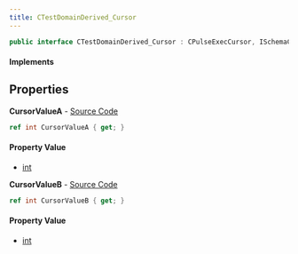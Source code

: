 ```yaml
---
title: CTestDomainDerived_Cursor
---
```


```csharp
public interface CTestDomainDerived_Cursor : CPulseExecCursor, ISchemaClass<CPulseExecCursor>, ISchemaClass<CTestDomainDerived_Cursor>, ISchemaField, ISchemaClass, INativeHandle
```

#### Implements

## Properties

**CursorValueA** - [Source Code](https://github.com/swiftly-solution/swiftlys2/blob/master/managed/src/SwiftlyS2.Generated/Schemas/Interfaces/CTestDomainDerived_Cursor.cs#L16)

```csharp
ref int CursorValueA { get; }
```

#### Property Value

- [int](https://learn.microsoft.com/dotnet/api/system.int32)

**CursorValueB** - [Source Code](https://github.com/swiftly-solution/swiftlys2/blob/master/managed/src/SwiftlyS2.Generated/Schemas/Interfaces/CTestDomainDerived_Cursor.cs#L18)

```csharp
ref int CursorValueB { get; }
```

#### Property Value

- [int](https://learn.microsoft.com/dotnet/api/system.int32)

